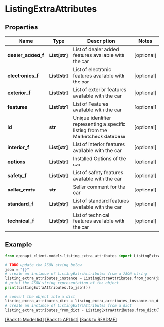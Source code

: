 # ListingExtraAttributes


## Properties

Name | Type | Description | Notes
------------ | ------------- | ------------- | -------------
**dealer_added_f** | **List[str]** | List of dealer added features available with the car | [optional] 
**electronics_f** | **List[str]** | List of electronic features available with the car | [optional] 
**exterior_f** | **List[str]** | List of exterior features available with the car | [optional] 
**features** | **List[str]** | List of Features available with the car | [optional] 
**id** | **str** | Unique identifier representing a specific listing from the Marketcheck database | [optional] 
**interior_f** | **List[str]** | List of interior features available with the car | [optional] 
**options** | **List[str]** | Installed Options of the car | [optional] 
**safety_f** | **List[str]** | List of safety features available with the car | [optional] 
**seller_cmts** | **str** | Seller comment for the car | [optional] 
**standard_f** | **List[str]** | List of standard features available with the car | [optional] 
**technical_f** | **List[str]** | List of technical features available with the car | [optional] 

## Example

```python
from openapi_client.models.listing_extra_attributes import ListingExtraAttributes

# TODO update the JSON string below
json = "{}"
# create an instance of ListingExtraAttributes from a JSON string
listing_extra_attributes_instance = ListingExtraAttributes.from_json(json)
# print the JSON string representation of the object
print(ListingExtraAttributes.to_json())

# convert the object into a dict
listing_extra_attributes_dict = listing_extra_attributes_instance.to_dict()
# create an instance of ListingExtraAttributes from a dict
listing_extra_attributes_from_dict = ListingExtraAttributes.from_dict(listing_extra_attributes_dict)
```
[[Back to Model list]](../README.md#documentation-for-models) [[Back to API list]](../README.md#documentation-for-api-endpoints) [[Back to README]](../README.md)


